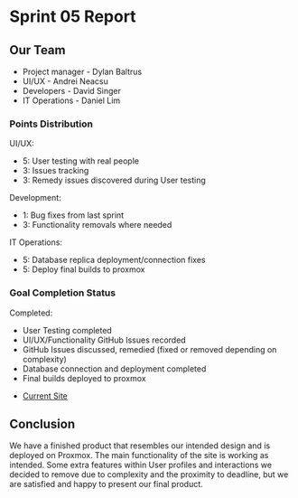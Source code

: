 # Sprint 05 Report

## Our Team

* Project manager - Dylan Baltrus
* UI/UX - Andrei Neacsu
* Developers - David Singer
* IT Operations - Daniel Lim

### Points Distribution

UI/UX:
 - 5: User testing with real people
 - 3: Issues tracking
 - 3: Remedy issues discovered during User testing

Development:
 - 1: Bug fixes from last sprint
 - 3: Functionality removals where needed

IT Operations:
 - 5: Database replica deployment/connection fixes
 - 5: Deploy final builds to proxmox

### Goal Completion Status

Completed:
- User Testing completed
- UI/UX/Functionality GitHub Issues recorded
- GitHub Issues discussed, remedied (fixed or removed depending on complexity)
- Database connection and deployment completed
- Final builds deployed to proxmox   

* [Current Site](https://system62.rice.iit.edu)

## Conclusion

We have a finished product that resembles our intended design and is deployed on Proxmox. The main functionality of the site is working as intended. Some extra features within User profiles and interactions we decided to remove due to complexity and the proximity to deadline, but we are satisfied and happy to present our final product. 
